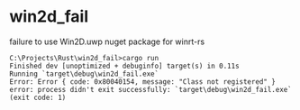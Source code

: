 # win2d_fail
failure to use Win2D.uwp nuget package for winrt-rs

```
C:\Projects\Rust\win2d_fail>cargo run
Finished dev [unoptimized + debuginfo] target(s) in 0.11s
Running `target\debug\win2d_fail.exe`
Error: Error { code: 0x80040154, message: "Class not registered" }
error: process didn't exit successfully: `target\debug\win2d_fail.exe` (exit code: 1)
```
